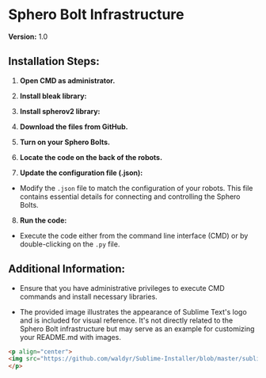 # Sphero Bolt Infrastructure

**Version:** 1.0

## Installation Steps:

1. **Open CMD as administrator.**
   
2. **Install bleak library:** 

3. **Install spherov2 library:** 

4. **Download the files from GitHub.**

5. **Turn on your Sphero Bolts.**

6. **Locate the code on the back of the robots.**

7. **Update the configuration file (.json):**
- Modify the `.json` file to match the configuration of your robots. This file contains essential details for connecting and controlling the Sphero Bolts.

8. **Run the code:**
- Execute the code either from the command line interface (CMD) or by double-clicking on the `.py` file.

## Additional Information:

- Ensure that you have administrative privileges to execute CMD commands and install necessary libraries.

- The provided image illustrates the appearance of Sublime Text's logo and is included for visual reference. It's not directly related to the Sphero Bolt infrastructure but may serve as an example for customizing your README.md with images.

```markdown
<p align="center">
<img src="https://github.com/waldyr/Sublime-Installer/blob/master/sublime_text.png?raw=true" alt="Sublime's custom image"/>
</p> 
